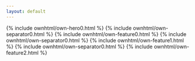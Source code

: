 ```yaml
---
layout: default
---
```


  {% include ownhtml/own-hero0.html %}
  {% include ownhtml/own-separator0.html %}
  {% include ownhtml/own-feature0.html %}
  {% include ownhtml/own-separator0.html %}
  {% include ownhtml/own-feature1.html %}
  {% include ownhtml/own-separator0.html %}
  {% include ownhtml/own-feature2.html %}






